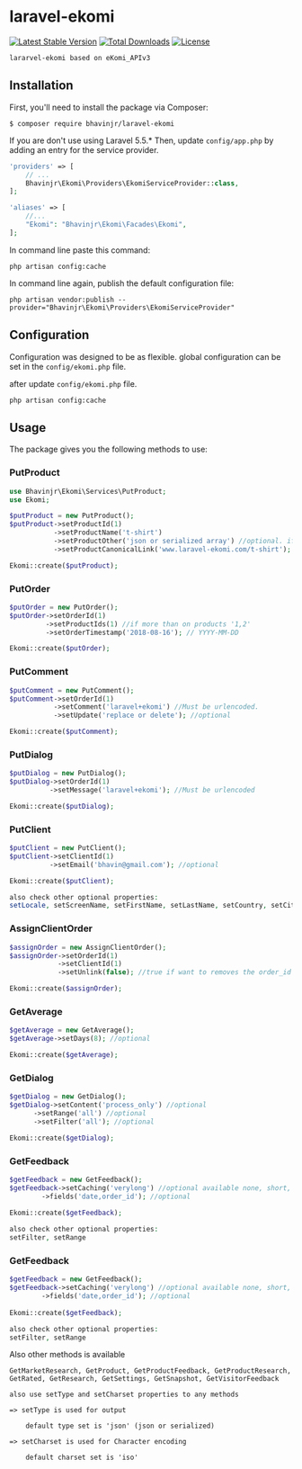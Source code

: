 # laravel-ekomi

[![Latest Stable Version](https://poser.pugx.org/bhavinjr/laravel-ekomi/v/stable)](https://packagist.org/packages/bhavinjr/laravel-ekomi)
[![Total Downloads](https://poser.pugx.org/bhavinjr/laravel-ekomi/downloads)](https://packagist.org/packages/bhavinjr/laravel-ekomi)
[![License](https://poser.pugx.org/bhavinjr/laravel-ekomi/license)](https://packagist.org/packages/bhavinjr/laravel-ekomi)

```
lararvel-ekomi based on eKomi_APIv3
```

## Installation

First, you'll need to install the package via Composer:

```shell
$ composer require bhavinjr/laravel-ekomi
```

If you are don't use using Laravel 5.5.* Then, update `config/app.php` by adding an entry for the service provider.


```php
'providers' => [
    // ...
    Bhavinjr\Ekomi\Providers\EkomiServiceProvider::class,
];

'aliases' => [
    //...
    "Ekomi": "Bhavinjr\Ekomi\Facades\Ekomi",
];
```

In command line paste this command:
```shell
php artisan config:cache
```

In command line again, publish the default configuration file:
```shell
php artisan vendor:publish --provider="Bhavinjr\Ekomi\Providers\EkomiServiceProvider"
```

## Configuration

Configuration was designed to be as flexible.
global configuration can be set in the `config/ekomi.php` file.

after update `config/ekomi.php` file.
```shell
php artisan config:cache
```

## Usage

The package gives you the following methods to use:

### PutProduct

```php
use Bhavinjr\Ekomi\Services\PutProduct;
use Ekomi;

$putProduct = new PutProduct();
$putProduct->setProductId(1)
           ->setProductName('t-shirt')
           ->setProductOther('json or serialized array') //optional. if has additional data such as categories, image_urls etc..
           ->setProductCanonicalLink('www.laravel-ekomi.com/t-shirt'); //optional

Ekomi::create($putProduct);
```

### PutOrder

```php
$putOrder = new PutOrder();
$putOrder->setOrderId(1)
         ->setProductIds(1) //if more than on products '1,2'
         ->setOrderTimestamp('2018-08-16'); // YYYY-MM-DD

Ekomi::create($putOrder);
```

### PutComment

```php
$putComment = new PutComment();
$putComment->setOrderId(1)
           ->setComment('laravel+ekomi') //Must be urlencoded.
           ->setUpdate('replace or delete'); //optional

Ekomi::create($putComment);
```

### PutDialog

```php
$putDialog = new PutDialog();
$putDialog->setOrderId(1)
          ->setMessage('laravel+ekomi'); //Must be urlencoded

Ekomi::create($putDialog);
```

### PutClient

```php
$putClient = new PutClient();
$putClient->setClientId(1)
          ->setEmail('bhavin@gmail.com'); //optional

Ekomi::create($putClient);

also check other optional properties: 
setLocale, setScreenName, setFirstName, setLastName, setCountry, setCity, setZip, setGender, setBirthdate, setMetadata 
```

### AssignClientOrder

```php
$assignOrder = new AssignClientOrder();
$assignOrder->setOrderId(1)
            ->setClientId(1)
            ->setUnlink(false); //true if want to removes the order_id assignment

Ekomi::create($assignOrder);
```

### GetAverage

```php
$getAverage = new GetAverage();
$getAverage->setDays(8); //optional

Ekomi::create($getAverage);
```

### GetDialog

```php
$getDialog = new GetDialog();
$getDialog->setContent('process_only') //optional
	  ->setRange('all') //optional
	  ->setFilter('all'); //optional

Ekomi::create($getDialog);
```

### GetFeedback

```php
$getFeedback = new GetFeedback();
$getFeedback->setCaching('verylong') //optional available none, short, middle, long, verylong
	    ->fields('date,order_id'); //optional
		  	
Ekomi::create($getFeedback);

also check other optional properties: 
setFilter, setRange
```

### GetFeedback

```php
$getFeedback = new GetFeedback();
$getFeedback->setCaching('verylong') //optional available none, short, middle, long, verylong
	    ->fields('date,order_id'); //optional
		  	
Ekomi::create($getFeedback);

also check other optional properties: 
setFilter, setRange
```

Also other methods is available 
```
GetMarketResearch, GetProduct, GetProductFeedback, GetProductResearch, GetRated, GetResearch, GetSettings, GetSnapshot, GetVisitorFeedback

also use setType and setCharset properties to any methods 

=> setType is used for output

	default type set is 'json' (json or serialized)

=> setCharset is used for Character encoding

	default charset set is 'iso'
```
